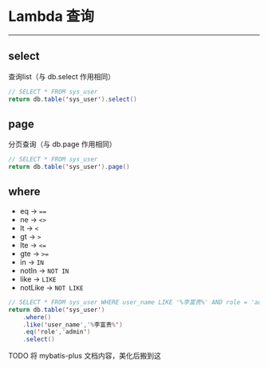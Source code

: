 # Lambda 查询

---

## select
查询list（与 db.select 作用相同）

```java
// SELECT * FROM sys_user
return db.table('sys_user').select()
```

## page
分页查询（与 db.page 作用相同）
```java
// SELECT * FROM sys_user
return db.table('sys_user').page()
```

## where
- eq → `==`
- ne → `<>`
- lt → `<`
- gt → `>`
- lte → `<=`
- gte → `>=`
- in → `IN`
- notIn → `NOT IN`
- like → `LIKE`
- notLike → `NOT LIKE`

```java
// SELECT * FROM sys_user WHERE user_name LIKE '%李富贵%' AND role = 'admin'
return db.table('sys_user')
    .where()
    .like('user_name','%李富贵%')
    .eq('role','admin')
    .select()
```

TODO 将 mybatis-plus 文档内容，美化后搬到这
